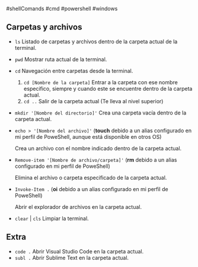 #shellComands #cmd #powershell #windows

## Carpetas y archivos

- `ls`
  Listado de carpetas y archivos dentro de la carpeta actual de la terminal.
- `pwd`
  Mostrar ruta actual de la terminal.
- `cd`
  Navegación entre carpetas desde la terminal.
  1. `cd [Nombre de la carpeta]`
     Entrar a la carpeta con ese nombre especifico, siempre y cuando este se encuentre dentro de la carpeta actual.
  2. `cd ..`
     Salir de la carpeta actual (Te lleva al nivel superior)
- `mkdir '[Nombre del directorio]'`
  Crea una carpeta vacía dentro de la carpeta actual.
- `echo > '[Nombre del archivo]'` (**touch** debido a un alias configurado en mi perfil de PoweShell, aunque está disponible en otros OS)
  
  Crea un archivo con el nombre indicado dentro de la carpeta actual.
- `Remove-item '[Nombre de archivo/carpeta]'` (**rm** debido a un alias configurado en mi perfil de PoweShell)
  
  Elimina el archivo o carpeta especificado de la carpeta actual.
- `Invoke-Item .` (**oi** debido a un alias configurado en mi perfil de PoweShell)
  
  Abrir el explorador de archivos en la carpeta actual.
- `clear` | `cls`
  Limpiar la terminal.

## Extra

- `code .`
  Abrir Visual Studio Code en la carpeta actual.
- `subl .`
  Abrir Sublime Text en la carpeta actual.

